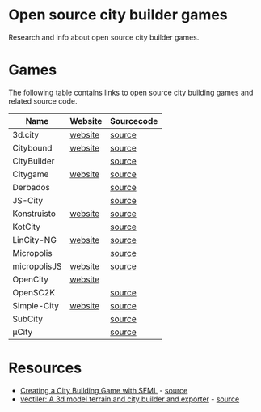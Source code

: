 # Open source city builder games
Research and info about open source city builder games.

# Games
The following table contains links to open source city building games and related source code.

| Name | Website | Sourcecode |
|---|---|---|
| 3d.city | [website](http://lo-th.github.io/3d.city/index.html) | [source](https://github.com/lo-th/3d.city) |
| Citybound | [website](http://cityboundsim.com/) | [source](https://github.com/citybound/citybound) |
| CityBuilder |  | [source](https://github.com/pvigier/CityBuilder) |
| Citygame | [website](https://carmel4a-citybulier.tumblr.com/) | [source](https://github.com/carmel4a/Citygame) |
| Derbados |  | [source](https://github.com/thomasleese/derbados) |
| JS-City |  | [source](https://github.com/Darkadia-Studio/JS-City) |
| Konstruisto | [website](http://konstruisto.com/) | [source](https://github.com/kantoniak/konstruisto) |
| KotCity |  | [source](https://github.com/kotcity/kotcity) |
| LinCity-NG | [website](http://lincity.sourceforge.net/) | [source](https://github.com/lincity-ng/lincity-ng) |
| Micropolis | | [source](https://github.com/SimHacker/micropolis) |
| micropolisJS | [website](http://www.graememcc.co.uk/micropolisJS/) | [source](https://github.com/graememcc/micropolisJS) |
| OpenCity | [website](http://www.opencity.info/) | |
| OpenSC2K |  | [source](https://github.com/rage8885/OpenSC2K) |
| Simple-City | [website](https://matthewconto.com/portfolio/city-clicker/) | [source](https://github.com/drfuzzyness/Simple-City) |
| SubCity |  | [source](https://github.com/Davelister/SubCity) |
| µCity |  | [source](https://github.com/AntonioND/ucity) |

# Resources
- [Creating a City Building Game with SFML](http://www.binpress.com/tutorial/creating-a-city-building-game-with-sfml/137) - [source](https://github.com/dbMansfield/citybuilder)
- [vectiler: A 3d model terrain and city builder and exporter](http://karim.naaji.fr/projects/vectiler) - [source](https://github.com/karimnaaji/vectiler) 
